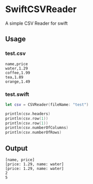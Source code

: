 # SwiftCSVReader
A simple CSV Reader for swift

## Usage
### test.csv
```
name,price
water,1.29
coffee,1.99
tea,1.89
orange,1.49
```
### test.swift
```swift
let csv = CSVReader(fileName: "test")

println(csv.headers)
println(csv.row(1))
println(csv.row(1))
println(csv.numberOfColumns)
println(csv.numberOfRows)
```

## Output

```
[name, price]
[price: 1.29, name: water]
[price: 1.29, name: water]
2
5
```
